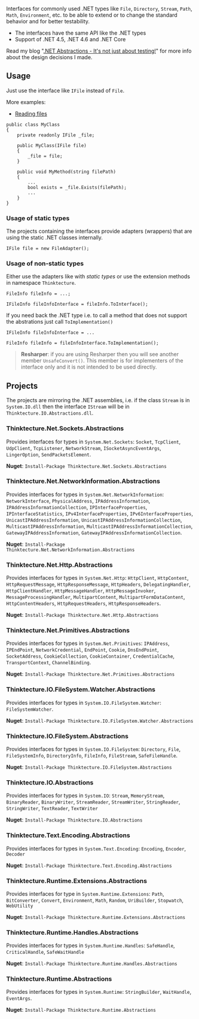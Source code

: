 Interfaces for commonly used .NET types like `File`, `Directory`, `Stream`, `Path`, `Math`, `Environment`, etc. to be able to extend or to change the standard behavior and for better testability.

* The interfaces have the same API like the .NET types
* Support of .NET 4.5, .NET 4.6 and .NET Core

Read my blog "[.NET Abstractions - It's not just about testing!](http://weblogs.thinktecture.com/pawel/2016/11/net-abstractions-its-not-just-about-testing.html)" for more info about the design decisions I made.

## Usage
Just use the interface like `IFile` instead of `File`.

More examples:

* [Reading files](doc/ReadingFiles.md) 

```
public class MyClass
{
	private readonly IFile _file;
	
	public MyClass(IFile file)
	{
		_file = file;
	}

	public void MyMethod(string filePath)
	{
		...
		bool exists = _file.Exists(filePath);
		...
	}
}
```

### Usage of static types

The projects containing the interfaces provide adapters (wrappers) that are using the static .NET classes internally.

```
IFile file = new FileAdapter();
```

### Usage of non-static types
Either use the adapters like with *static types* or use the extension methods in namespace `Thinktecture`.

```
FileInfo fileInfo = ...;

IFileInfo fileInfoInterface = fileInfo.ToInterface();
```

If you need back the .NET type i.e. to call a method that does not support the abstrations just call `ToImplementation()`

```
IFileInfo fileInfoInterface = ...

FileInfo fileInfo = fileInfoInterface.ToImplementation();
```

> **Resharper**: if you are using Resharper then you will see another member `UnsafeConvert()`. This member is for implementers of the interface only and it is not intended to be used directly.

## Projects
The projects are mirroring the .NET assemblies, i.e. if the class `Stream` is in `System.IO.dll` then the interface `IStream` will be in `Thinktecture.IO.Abstractions.dll`.

### Thinktecture.Net.Sockets.Abstractions
Provides interfaces for types in `System.Net.Sockets`: `Socket`, `TcpClient`, `UdpClient`, `TcpListener`, `NetworkStream`, `ISocketAsyncEventArgs`, `LingerOption`, `SendPacketsElement`.

**Nuget**: `Install-Package Thinktecture.Net.Sockets.Abstractions`

### Thinktecture.Net.NetworkInformation.Abstractions
Provides interfaces for types in `System.Net.NetworkInformation`: `NetworkInterface`, `PhysicalAddress`, `IPAddressInformation`, `IPAddressInformationCollection`, `IPInterfaceProperties`, `IPInterfaceStatistics`, `IPv4InterfaceProperties`, `IPv6InterfaceProperties`, `UnicastIPAddressInformation`, `UnicastIPAddressInformationCollection`, `MulticastIPAddressInformation`, `MulticastIPAddressInformationCollection`, `GatewayIPAddressInformation`, `GatewayIPAddressInformationCollection`.

**Nuget**: `Install-Package Thinktecture.Net.NetworkInformation.Abstractions`

### Thinktecture.Net.Http.Abstractions
Provides interfaces for types in `System.Net.Http`: `HttpClient`, `HttpContent`, `HttpRequestMessage`, `HttpResponseMessage`, `HttpHeaders`, `DelegatingHandler`, `HttpClientHandler`, `HttpMessageHandler`, `HttpMessageInvoker`, `MessageProcessingHandler`, `MultipartContent`, `MultipartFormDataContent`, `HttpContentHeaders`, `HttpRequestHeaders`, `HttpResponseHeaders`.

**Nuget**: `Install-Package Thinktecture.Net.Http.Abstractions`

### Thinktecture.Net.Primitives.Abstractions
Provides interfaces for types in `System.Net.Primitives`: `IPAddress`, `IPEndPoint`, `NetworkCredential`, `EndPoint`, `Cookie`, `DnsEndPoint`, `SocketAddress`, `CookieCollection`, `CookieContainer`, `CredentialCache`, `TransportContext`, `ChannelBinding`.

**Nuget**: `Install-Package Thinktecture.Net.Primitives.Abstractions`

### Thinktecture.IO.FileSystem.Watcher.Abstractions
Provides interfaces for types in `System.IO.FileSystem.Watcher`: `FileSystemWatcher`.

**Nuget**: `Install-Package Thinktecture.IO.FileSystem.Watcher.Abstractions`

### Thinktecture.IO.FileSystem.Abstractions
Provides interfaces for types in `System.IO.FileSystem`: `Directory`, `File`, `FileSystemInfo`, `DirectoryInfo`, `FileInfo`, `FileStream`, `SafeFileHandle`.

**Nuget**: `Install-Package Thinktecture.IO.FileSystem.Abstractions`

### Thinktecture.IO.Abstractions
Provides interfaces for types in `System.IO`: `Stream`, `MemoryStream`, `BinaryReader`, `BinaryWriter`, `StreamReader`, `StreamWriter`, `StringReader`, `StringWriter`, `TextReader`, `TextWriter`

**Nuget**: `Install-Package Thinktecture.IO.Abstractions`

### Thinktecture.Text.Encoding.Abstractions
Provides interfaces for types in `System.Text.Encoding`: `Encoding`, `Encoder`, `Decoder`

**Nuget**: `Install-Package Thinktecture.Text.Encoding.Abstractions`

### Thinktecture.Runtime.Extensions.Abstractions
Provides interfaces for type in `System.Runtime.Extensions`: `Path`, `BitConverter`, `Convert`, `Environment`, `Math`, `Random`, `UriBuilder`, `Stopwatch`, `WebUtility`

**Nuget**: `Install-Package Thinktecture.Runtime.Extensions.Abstractions`

### Thinktecture.Runtime.Handles.Abstractions
Provides interfaces for types in `System.Runtime.Handles`: `SafeHandle`, `CriticalHandle`, `SafeWaitHandle`

**Nuget**: `Install-Package Thinktecture.Runtime.Handles.Abstractions`

### Thinktecture.Runtime.Abstractions
Provides interfaces for types in `System.Runtime`: `StringBuilder`, `WaitHandle`, `EventArgs`.

**Nuget**: `Install-Package Thinktecture.Runtime.Abstractions`
